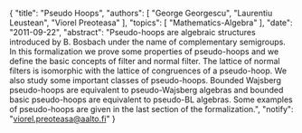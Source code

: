 {
    "title": "Pseudo Hoops",
    "authors": [
        "George Georgescu",
        "Laurentiu Leustean",
        "Viorel Preoteasa"
    ],
    "topics": [
        "Mathematics-Algebra"
    ],
    "date": "2011-09-22",
    "abstract": "Pseudo-hoops are algebraic structures introduced by B. Bosbach under the name of complementary semigroups. In this formalization we prove some properties of pseudo-hoops and we define the basic concepts of filter and normal filter. The lattice of normal filters is isomorphic with the lattice of congruences of a pseudo-hoop. We also study some important classes of pseudo-hoops. Bounded Wajsberg pseudo-hoops are equivalent to pseudo-Wajsberg algebras and bounded basic pseudo-hoops are equivalent to pseudo-BL algebras. Some examples of pseudo-hoops are given in the last section of the formalization.",
    "notify": "viorel.preoteasa@aalto.fi"
}
